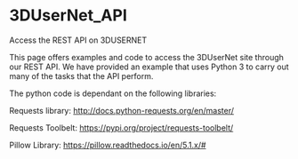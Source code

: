 # 3DUserNet_API
Access the REST API on 3DUSERNET

This page offers examples and code to access the 3DUserNet site through our REST API. We have provided an example that uses Python 3 to carry out many of the tasks that the API perform. 

The python code is dependant on the following libraries:

Requests library: http://docs.python-requests.org/en/master/

Requests Toolbelt: https://pypi.org/project/requests-toolbelt/

Pillow Library: https://pillow.readthedocs.io/en/5.1.x/#


